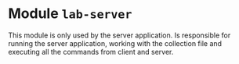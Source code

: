 # Module `lab-server`

This module is only used by the server application. Is responsible for
running the server application, working with the collection file and
executing all the commands from client and server.